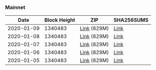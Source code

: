 ### Mainnet

|    Date    | Block Height | ZIP | SHA256SUMS |
| ---------- | ------------ | --- | ---------- |
| 2020-01-09 | 1340483 | [Link](https://s3-ap-southeast-2.amazonaws.com/ion-bootstrap/mainnet/2020-01-09/bootstrap.dat.zip) (829M) | [Link](https://s3-ap-southeast-2.amazonaws.com/ion-bootstrap/mainnet/2020-01-09/SHA256SUMS) |
| 2020-01-08 | 1340483 | [Link](https://s3-ap-southeast-2.amazonaws.com/ion-bootstrap/mainnet/2020-01-08/bootstrap.dat.zip) (829M) | [Link](https://s3-ap-southeast-2.amazonaws.com/ion-bootstrap/mainnet/2020-01-08/SHA256SUMS) |
| 2020-01-07 | 1340483 | [Link](https://s3-ap-southeast-2.amazonaws.com/ion-bootstrap/mainnet/2020-01-07/bootstrap.dat.zip) (829M) | [Link](https://s3-ap-southeast-2.amazonaws.com/ion-bootstrap/mainnet/2020-01-07/SHA256SUMS) |
| 2020-01-06 | 1340483 | [Link](https://s3-ap-southeast-2.amazonaws.com/ion-bootstrap/mainnet/2020-01-06/bootstrap.dat.zip) (829M) | [Link](https://s3-ap-southeast-2.amazonaws.com/ion-bootstrap/mainnet/2020-01-06/SHA256SUMS) |
| 2020-01-05 | 1340483 | [Link](https://s3-ap-southeast-2.amazonaws.com/ion-bootstrap/mainnet/2020-01-05/bootstrap.dat.zip) (829M) | [Link](https://s3-ap-southeast-2.amazonaws.com/ion-bootstrap/mainnet/2020-01-05/SHA256SUMS) |
